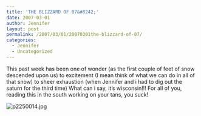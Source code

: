 ```yaml
---
title: 'THE BLIZZARD OF 07&#8242;'
date: 2007-03-01
author: Jennifer
layout: post
permalink: /2007/03/01/20070301the-blizzard-of-07/
categories:
  - Jennifer
  - Uncategorized
---
```

This past week has been one of wonder (as the first couple of feet of snow descended upon us) to excitement (I mean think of what we can do in all of that snow) to sheer exhaustion (when Jennifer and i had to dig out the saturn for the third time) What can i say, it&#8217;s wisconsin!!! For all of you, reading this in the south working on your tans, you suck!

<img id="image129" alt="p2250014.jpg" src="http://static.squarespace.com/static/50db6bb3e4b015296cd43789/50dfa5b1e4b0dc6320e0b5ea/50dfa5b1e4b0dc6320e0b65e/1172765571000/?format=original" />
